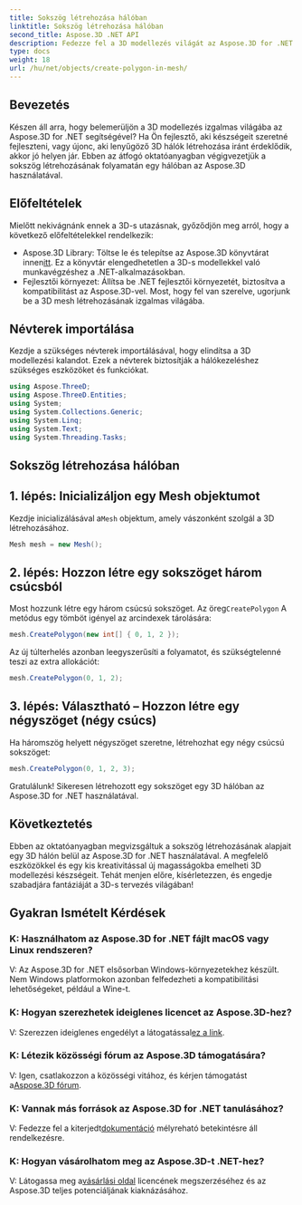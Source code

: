 ```yaml
---
title: Sokszög létrehozása hálóban
linktitle: Sokszög létrehozása hálóban
second_title: Aspose.3D .NET API
description: Fedezze fel a 3D modellezés világát az Aspose.3D for .NET segítségével. Lenyűgöző sokszögek létrehozása hálókban, erőfeszítés nélkül. Töltse le most a magával ragadó fejlesztési élményért!
type: docs
weight: 18
url: /hu/net/objects/create-polygon-in-mesh/
---
```

## Bevezetés
Készen áll arra, hogy belemerüljön a 3D modellezés izgalmas világába az Aspose.3D for .NET segítségével? Ha Ön fejlesztő, aki készségeit szeretné fejleszteni, vagy újonc, aki lenyűgöző 3D hálók létrehozása iránt érdeklődik, akkor jó helyen jár. Ebben az átfogó oktatóanyagban végigvezetjük a sokszög létrehozásának folyamatán egy hálóban az Aspose.3D használatával.
## Előfeltételek
Mielőtt nekivágnánk ennek a 3D-s utazásnak, győződjön meg arról, hogy a következő előfeltételekkel rendelkezik:
-  Aspose.3D Library: Töltse le és telepítse az Aspose.3D könyvtárat innen[itt](https://releases.aspose.com/3d/net/). Ez a könyvtár elengedhetetlen a 3D-s modellekkel való munkavégzéshez a .NET-alkalmazásokban.
- Fejlesztői környezet: Állítsa be .NET fejlesztői környezetét, biztosítva a kompatibilitást az Aspose.3D-vel.
Most, hogy fel van szerelve, ugorjunk be a 3D mesh létrehozásának izgalmas világába.
## Névterek importálása
Kezdje a szükséges névterek importálásával, hogy elindítsa a 3D modellezési kalandot. Ezek a névterek biztosítják a hálókezeléshez szükséges eszközöket és funkciókat.
```csharp
using Aspose.ThreeD;
using Aspose.ThreeD.Entities;
using System;
using System.Collections.Generic;
using System.Linq;
using System.Text;
using System.Threading.Tasks;
```
## Sokszög létrehozása hálóban
## 1. lépés: Inicializáljon egy Mesh objektumot
 Kezdje inicializálásával a`Mesh` objektum, amely vászonként szolgál a 3D létrehozásához.
```csharp
Mesh mesh = new Mesh();
```
## 2. lépés: Hozzon létre egy sokszöget három csúcsból
 Most hozzunk létre egy három csúcsú sokszöget. Az öreg`CreatePolygon` A metódus egy tömböt igényel az arcindexek tárolására:
```csharp
mesh.CreatePolygon(new int[] { 0, 1, 2 });
```
Az új túlterhelés azonban leegyszerűsíti a folyamatot, és szükségtelenné teszi az extra allokációt:
```csharp
mesh.CreatePolygon(0, 1, 2);
```
## 3. lépés: Választható – Hozzon létre egy négyszöget (négy csúcs)
Ha háromszög helyett négyszöget szeretne, létrehozhat egy négy csúcsú sokszöget:
```csharp
mesh.CreatePolygon(0, 1, 2, 3);
```
Gratulálunk! Sikeresen létrehozott egy sokszöget egy 3D hálóban az Aspose.3D for .NET használatával.
## Következtetés
Ebben az oktatóanyagban megvizsgáltuk a sokszög létrehozásának alapjait egy 3D hálón belül az Aspose.3D for .NET használatával. A megfelelő eszközökkel és egy kis kreativitással új magasságokba emelheti 3D modellezési készségeit. Tehát menjen előre, kísérletezzen, és engedje szabadjára fantáziáját a 3D-s tervezés világában!
## Gyakran Ismételt Kérdések
### K: Használhatom az Aspose.3D for .NET fájlt macOS vagy Linux rendszeren?
V: Az Aspose.3D for .NET elsősorban Windows-környezetekhez készült. Nem Windows platformokon azonban felfedezheti a kompatibilitási lehetőségeket, például a Wine-t.
### K: Hogyan szerezhetek ideiglenes licencet az Aspose.3D-hez?
 V: Szerezzen ideiglenes engedélyt a látogatással[ez a link](https://purchase.aspose.com/temporary-license/).
### K: Létezik közösségi fórum az Aspose.3D támogatására?
 V: Igen, csatlakozzon a közösségi vitához, és kérjen támogatást a[Aspose.3D fórum](https://forum.aspose.com/c/3d/18).
### K: Vannak más források az Aspose.3D for .NET tanulásához?
 V: Fedezze fel a kiterjedt[dokumentáció](https://reference.aspose.com/3d/net/) mélyreható betekintésre áll rendelkezésre.
### K: Hogyan vásárolhatom meg az Aspose.3D-t .NET-hez?
 V: Látogassa meg a[vásárlási oldal](https://purchase.aspose.com/buy) licencének megszerzéséhez és az Aspose.3D teljes potenciáljának kiaknázásához.